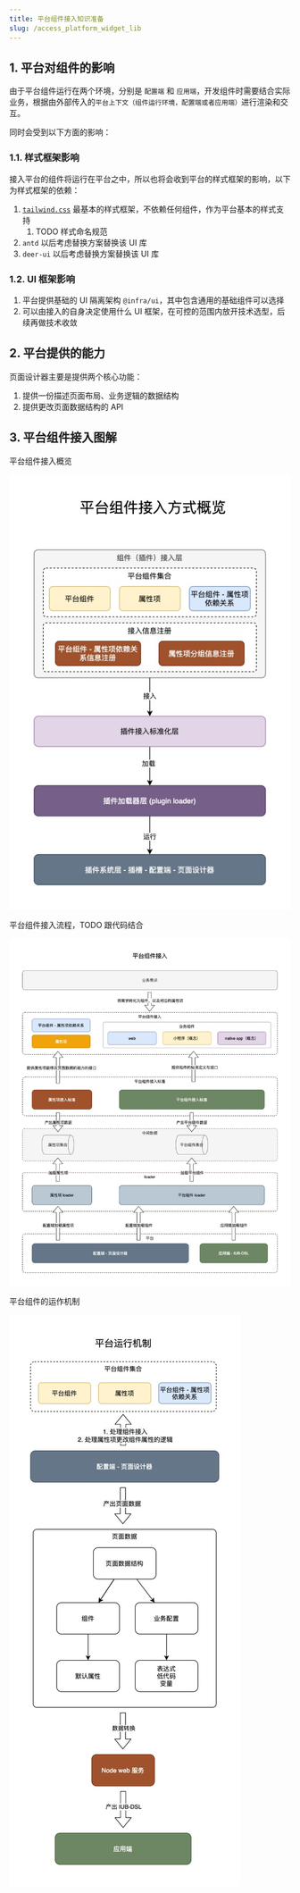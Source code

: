 ```yaml
---
title: 平台组件接入知识准备
slug: /access_platform_widget_lib
---
```


## 1. 平台对组件的影响

由于平台组件运行在两个环境，分别是 `配置端` 和 `应用端`，开发组件时需要结合实际业务，根据由外部传入的`平台上下文（组件运行环境，配置端或者应用端）`进行渲染和交互。

同时会受到以下方面的影响：

### 1.1. 样式框架影响

接入平台的组件将运行在平台之中，所以也将会收到平台的样式框架的影响，以下为样式框架的依赖：

1. [`tailwind.css`](https://tailwindcss.com/docs/flex-direction) 最基本的样式框架，不依赖任何组件，作为平台基本的样式支持
   1. TODO 样式命名规范
2. `antd` 以后考虑替换方案替换该 UI 库
3. `deer-ui` 以后考虑替换方案替换该 UI 库

### 1.2. UI 框架影响

1. 平台提供基础的 UI 隔离架构 `@infra/ui`，其中包含通用的基础组件可以选择
2. 可以由接入的自身决定使用什么 UI 框架，在可控的范围内放开技术选型，后续再做技术收敛

## 2. 平台提供的能力

页面设计器主要是提供两个核心功能：

1. 提供一份描述页面布局、业务逻辑的数据结构
2. 提供更改页面数据结构的 API

## 3. 平台组件接入图解

平台组件接入概览

![img](./img/平台组件接入概览-总览.jpg)

平台组件接入流程，TODO 跟代码结合

![img](./img/平台组件接入概览-平台组件接入.jpg)

平台组件的运作机制

![img](./img/平台组件接入概览-平台运行机制.jpg)